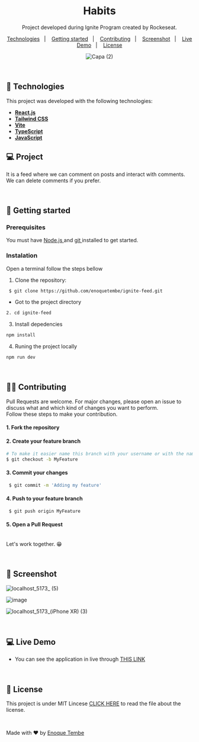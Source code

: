 <h1 align="center">Habits</h1>

<p align="center">
Project developed during Ignite Program created by Rockeseat.
</p>

<p align="center">
  <a href="#-technologies">Technologies</a>&nbsp;&nbsp;&nbsp;|&nbsp;&nbsp;&nbsp;
  <a href="#-getting-started">Getting started</a>&nbsp;&nbsp;&nbsp;|&nbsp;&nbsp;&nbsp;
  <a href="#-contributing"> Contributing</a>&nbsp;&nbsp;&nbsp;|&nbsp;&nbsp;&nbsp;
  <a href="#-screenshot">Screenshot</a>&nbsp;&nbsp;&nbsp;|&nbsp;&nbsp;&nbsp;
  <a href="#-live-demo">Live Demo</a>&nbsp;&nbsp;&nbsp;|&nbsp;&nbsp;&nbsp;
  <a href="#-license">License</a>  

</p>


<div align="center">

![Capa (2)](https://user-images.githubusercontent.com/98264322/234981332-8a133dfb-b88f-431d-8606-7782a9eb97c1.png)

</div>

</p>

<br> 



## 🚀 Technologies

This project was developed with the following technologies:

- <span>[**React.js**](https://reactjs.org/)</span>
- <span>[**Tailwind CSS**](https://tailwindcss.com/)</span>
- <span>[**Vite**](https://vitejs.dev/)</span>
- <span>[**TypeScript**](https://www.typescriptlang.org/)</span>
- <span>[**JavaScript**](https://www.javascript.com/) </span>  


## 💻 Project
It is a feed where we can comment on posts and interact with comments. We can delete comments if you prefer.



<br> 

## 🚀 Getting started

### Prerequisites
You must have <a href="https://nodejs.org/en/"> Node.js </a> and   <a href="https://git-scm.com/downloads"> git </a> installed to get started.


### Instalation 

Open a terminal follow the steps bellow

1. Clone the repository: 

``` bash 
 $ git clone https://github.com/enoquetembe/ignite-feed.git
```

- Got to the project directory 
``` bash 
2. cd ignite-feed
```

3. Install depedencies

``` bash 
npm install
```

4. Runing the project locally

``` bash 
npm run dev
```
<br>

## 👨‍💻 Contributing

<p> 
  Pull Requests are welcome. For major changes, please open an issue to discuss what and which kind of changes you want to perform.<br>
  Follow these steps to make your contribution.
  
  #### 1. Fork the repository
  
  #### 2. Create your feature branch 
 ```bash
 # To make it easier name this branch with your username or with the name of the feature you added
 $ git checkout -b MyFeature
 ```
  
  #### 3. Commit your changes
  ```bash
   $ git commit -m 'Adding my feature'
  ```
  
  #### 4. Push to your feature branch
  ```bash
   $ git push origin MyFeature
  ```
  
  #### 5. Open a Pull Request
  
  <br>
  Let's work together. 😁
<p/>

<br>

## 📸 Screenshot

![localhost_5173_ (5)](https://user-images.githubusercontent.com/98264322/234980623-4b523a74-4ba7-4a2f-8119-93b0aa1ffdd0.png) <br>

![image](https://user-images.githubusercontent.com/98264322/234980636-eb528d0a-4fbd-4937-bf50-424c2d00914f.png) <br>

![localhost_5173_(iPhone XR) (3)](https://user-images.githubusercontent.com/98264322/234981064-9ac016e7-0ab8-4272-bc2e-7ae872f176f5.png)


<br>

## 💻 Live Demo
- You can see the application in live through [THIS LINK](https://haditdays.netlify.app/)

<br>

## 📄 License
This project is under MIT Lincese  [CLICK HERE](https://github.com/enoquetembe/ignite-feed/blob/main/LICENSE) to read the file about the license.

<br>

Made with ❤  by [Enoque Tembe](https://github.com/enoquetembe)



